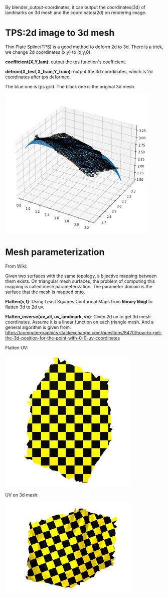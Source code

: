 By blender_output-coordinates, it can output the coordinates(3d) of landmarks on 3d mesh and the coordinates(2d) on rendering image.
# TPS:2d image to 3d mesh
Thin Plate Spline(TPS) is a good method to deform 2d to 3d. There is a trick, we change 2d coordinates (x,y) to (x,y,0).

**coefficient(X,Y,lam)**: output the tps function's coefficient.

**defrom(X_test,X_train,Y_train)**: output the 3d coordinates, which is 2d coordinates after tps deformed.

The blue one is tps grid. The black one is the original 3d mesh.

![image](https://github.com/xxxxzy/2d-to-3d-registration/blob/main/2d%20and%203d.png)

# Mesh parameterization
From Wiki:

Given two surfaces with the same topology, a bijective mapping between them exists. On triangular mesh surfaces, the problem of computing this mapping is called mesh parameterization. The parameter domain is the surface that the mesh is mapped onto.

**Flatten(v,f)**: Using Least Squares Conformal Maps from **library libigl** to flatten 3d to 2d uv.

**Flatten_inverse(uv_all, uv_landmark, vn)**: Given 2d uv to get 3d mesh coordinates. Assume it is a linear function on each triangle mesh. And a general algorithm is given from: https://computergraphics.stackexchange.com/questions/8470/how-to-get-the-3d-position-for-the-point-with-0-0-uv-coordinates

Flatten UV:

![image](https://github.com/xxxxzy/2d-to-3d-registration/blob/main/flatten.jpeg)

UV on 3d mesh:

![image](https://github.com/xxxxzy/2d-to-3d-registration/blob/main/3d.jpeg)
